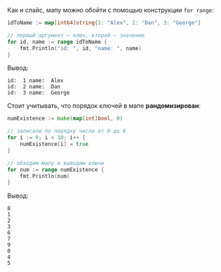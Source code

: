 Как и слайс, мапу можно обойти с помощью конструкции `for range`:

```go
idToName := map[int64]string{1: "Alex", 2: "Dan", 3: "George"}

// первый аргумент — ключ, второй — значение
for id, name := range idToName {
	fmt.Println("id: ", id, "name: ", name)
}
```

Вывод:

```text
id:  1 name:  Alex
id:  2 name:  Dan
id:  3 name:  George
```

Стоит учитывать, что порядок ключей в мапе **рандомизирован**:

```go
numExistence := make(map[int]bool, 0)

// записали по порядку числа от 0 до 9
for i := 0; i < 10; i++ {
	numExistence[i] = true
}

// обходим мапу и выводим ключи
for num := range numExistence {
	fmt.Println(num)
}
```

Вывод:

```text
8
1
2
3
6
7
9
0
4
5
```
